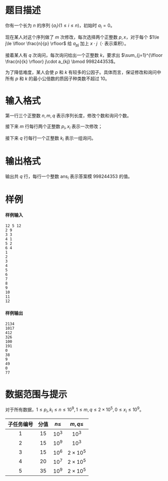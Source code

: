 
# 题目描述

你有一个长为 $n$ 的序列 $\{a_i\}(1\le i\le n)$，初始时 $a_i=0$。

现在某人对这个序列做了 $m$ 次修改，每次选择两个正整数 $p,x$，对于每个 $1\le j\le \lfloor \frac{n}{p} \rfloor$ 给 $a_{pj}$ 加上 $x\cdot j$（$\cdot$ 表示乘积）。

接着某人有 $q$ 次询问，每次询问给出一个正整数 $k$，要求出 $\sum_{j=1}^{\lfloor \frac{n}{k} \rfloor} j\cdot a_{kj} \bmod 998244353$。

为了降低难度，某人会使 $p$ 和 $k$ 有较多的公因子。具体而言，保证修改和询问中所有 $p$ 和 $k$ 的最小公倍数的质因子种类数不超过 $10$。

# 输入格式

第一行三个正整数 $n,m,q$ 表示序列长度，修改个数和询问个数。

接下来 $m$ 行每行两个正整数 $p_i,x_i$ 表示一次修改；

接下来 $q$ 行每行一个正整数 $k_i$ 表示一组询问。


# 输出格式

输出共 $q$ 行，每行一个整数 $\mathrm{ans}_i$ 表示答案模 $998244353$ 的值。

# 样例

#### 样例输入
```plain
12 5 12
2 9
3 3
4 1
5 2
6 4
1
2
3
4
5
6
7
8
9
10
11
12
```

#### 样例输出
```plain
2134
1017
412
326
100
191
0
38
9
49
0
77
```

# 数据范围与提示

对于所有数据，$1\le p_i,k_i \le n\le 10^9,1\le m,q\le 2\times 10^5,0\le x_i\le 10^9$。

|子任务编号|分值|$n \leq$|$m,q\leq$|
|:------------:|:----:|:------------:|:--------:|
|1|$15$|$10^3$|$10^3$|
|2|$15$|$10^9$|$10^3$|
|3|$15$|$10^6$|$2\times 10^5$|
|4|$20$|$10^7$|$2\times 10^5$|
|5|$35$|$10^9$|$2\times 10^5$|


